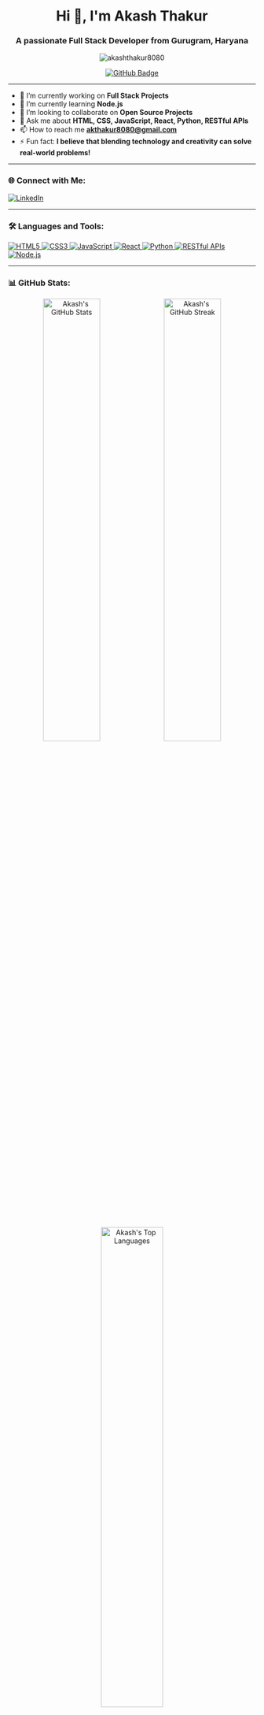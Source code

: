 <h1 align="center">Hi 👋, I'm Akash Thakur</h1>
<h3 align="center">A passionate Full Stack Developer from Gurugram, Haryana</h3>

<p align="center">
  <img src="https://komarev.com/ghpvc/?username=akashthakur8080&label=Profile%20views&color=0e75b6&style=flat" alt="akashthakur8080" />
</p>

<p align="center">
  <a href="https://github.com/akashthakur8080?tab=followers">
    <img src="https://img.shields.io/github/followers/akashthakur8080?label=Followers&style=social" alt="GitHub Badge">
  </a>
</p>

---

- 🔭 I’m currently working on **Full Stack Projects**
- 🌱 I’m currently learning **Node.js**
- 👯 I’m looking to collaborate on **Open Source Projects**
- 💬 Ask me about **HTML, CSS, JavaScript, React, Python, RESTful APIs**
- 📫 How to reach me **[akthakur8080@gmail.com](mailto:akthakur8080@gmail.com)**
- ⚡ Fun fact: **I believe that blending technology and creativity can solve real-world problems!**

---

### 🌐 Connect with Me:

<p align="left">
  <a href="https://www.linkedin.com/in/akash-thakur-3abb2b2b5" target="_blank">
    <img align="center" src="https://img.shields.io/badge/-LinkedIn-%230077B5.svg?style=flat&logo=linkedin&logoColor=white" alt="LinkedIn" />
  </a>
  <!-- You can add more social media links here -->
</p>

---

### 🛠️ Languages and Tools:

<p align="left">
  <!-- Languages -->
  <a href="https://developer.mozilla.org/en-US/docs/Web/HTML" target="_blank" rel="noreferrer">
    <img src="https://img.shields.io/badge/HTML5-E34F26?style=flat&logo=html5&logoColor=white" alt="HTML5" />
  </a>
  <a href="https://developer.mozilla.org/en-US/docs/Web/CSS" target="_blank" rel="noreferrer">
    <img src="https://img.shields.io/badge/CSS3-1572B6?style=flat&logo=css3&logoColor=white" alt="CSS3" />
  </a>
  <a href="https://developer.mozilla.org/en-US/docs/Web/JavaScript" target="_blank" rel="noreferrer">
    <img src="https://img.shields.io/badge/JavaScript-F7DF1E?style=flat&logo=javascript&logoColor=black" alt="JavaScript" />
  </a>
  <a href="https://reactjs.org/" target="_blank" rel="noreferrer">
    <img src="https://img.shields.io/badge/React-20232A?style=flat&logo=react&logoColor=61DAFB" alt="React" />
  </a>
  <a href="https://www.python.org" target="_blank" rel="noreferrer">
    <img src="https://img.shields.io/badge/Python-3776AB?style=flat&logo=python&logoColor=white" alt="Python" />
  </a>
  <a href="https://restfulapi.net/" target="_blank" rel="noreferrer">
    <img src="https://img.shields.io/badge/RESTful%20APIs-000000?style=flat&logo=rest&logoColor=white" alt="RESTful APIs" />
  </a>
  <!-- Currently learning -->
  <a href="https://nodejs.org" target="_blank" rel="noreferrer">
    <img src="https://img.shields.io/badge/Node.js-339933?style=flat&logo=node.js&logoColor=white" alt="Node.js" />
  </a>
</p>

---

### 📊 GitHub Stats:

<p align="center">
  <img src="https://github-readme-stats.vercel.app/api?username=akashthakur8080&show_icons=true&locale=en&theme=tokyonight" alt="Akash's GitHub Stats" width="48%" />
  <img src="https://github-readme-streak-stats.herokuapp.com/?user=akashthakur8080&theme=tokyonight" alt="Akash's GitHub Streak" width="48%" />
</p>

<p align="center">
  <img src="https://github-readme-stats.vercel.app/api/top-langs?username=akashthakur8080&show_icons=true&locale=en&layout=compact&theme=tokyonight" alt="Akash's Top Languages" width="50%" />
</p>

---

<!-- Optionally, add the snake animation if desired -->
<!-- ![snake gif](https://github.com/akashthakur8080/akashthakur8080/blob/output/github-snake-dark.svg) -->

---

*Let's connect and collaborate to build amazing things together!*

---

**Next Steps:**

- **GitHub Username:** Ensure that you replace `akashthakur8080` with your actual GitHub username in the stats URLs if it differs.

- **Add More Social Links:** If you have other social media profiles or platforms you'd like to include, feel free to add them in the **Connect with Me** section.

- **Customize the Fun Fact:** You can personalize the fun fact to something that resonates more with you.

- **Highlight Projects:** Consider adding a **Top Projects** section to showcase some of your work.

---

### 🔗 Helpful Resources:

- **Markdown Guide:** [Mastering Markdown](https://guides.github.com/features/mastering-markdown/) to enhance your README formatting.

- **Shields.io Badges:** Customize badges using [Shields.io](https://shields.io/).

- **GitHub Stats Widget:** Explore more themes and options at [GitHub Readme Stats](https://github.com/anuraghazra/github-readme-stats).

---

### 💡 Tips to Enhance Your Profile:

- **Include a Personal Quote:** Add a quote or motto that inspires you.

- **Add Visuals:** Incorporate images or GIFs that represent your work or personality.

- **Keep It Updated:** Regularly update your README to reflect new skills, projects, or achievements.

---

Feel free to copy this code into your `README.md` file in your GitHub profile repository. If you have any questions or need further customization, don't hesitate to let me know. Let's make your GitHub profile a compelling reflection of your journey as a developer![_{{{CITATION{{{_1{](https://github.com/clearskay/clearskay/tree/ed9d25a47305d7f693666156cbbdc93e65a9fc09/README.md)
